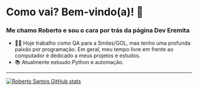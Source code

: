 # Como vai? Bem-vindo(a)! 👋
### Me chamo Roberto e sou o cara por trás da página **Dev Eremita**

- 👨‍💻 Hoje trabalho como QA para a Smiles/GOL, mas tenho uma profunda paixão por programação. Em geral, meu tempo livre em frente ao computador é dedicado a meus projetos e estudos.
- 📚 Atualmente estuudo Python e automação.

-------------------------------------------------------------------------

 [![Roberto Santos GitHub stats](https://github-readme-stats.vercel.app/api?username=deveremita&show_icons=true&theme=tokyonight&border_radius=50&ring_color=bf91f3&include_all_commits=true)](https://github.com/deveremita/github-readme-stats)

